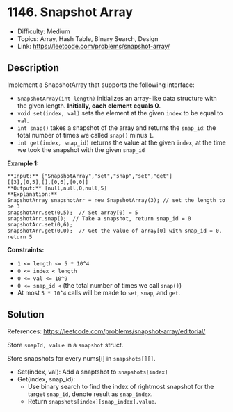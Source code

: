 # 1146. Snapshot Array

- Difficulty: Medium
- Topics: Array, Hash Table, Binary Search, Design
- Link: https://leetcode.com/problems/snapshot-array/

## Description

Implement a SnapshotArray that supports the following interface:

- `SnapshotArray(int length)` initializes an array-like data structure with the given length. **Initially, each element equals 0**.
- `void set(index, val)` sets the element at the given `index` to be equal to `val`.
- `int snap()` takes a snapshot of the array and returns the `snap_id`: the total number of times we called `snap()` minus `1`.
- `int get(index, snap_id)` returns the value at the given `index`, at the time we took the snapshot with the given `snap_id`

**Example 1:**

```
**Input:** ["SnapshotArray","set","snap","set","get"]
[[3],[0,5],[],[0,6],[0,0]]
**Output:** [null,null,0,null,5]
**Explanation:**
SnapshotArray snapshotArr = new SnapshotArray(3); // set the length to be 3
snapshotArr.set(0,5);  // Set array[0] = 5
snapshotArr.snap();  // Take a snapshot, return snap_id = 0
snapshotArr.set(0,6);
snapshotArr.get(0,0);  // Get the value of array[0] with snap_id = 0, return 5
```

**Constraints:**

- `1 <= length <= 5 * 10^4`
- `0 <= index < length`
- `0 <= val <= 10^9`
- `0 <= snap_id <` (the total number of times we call `snap()`)
- At most `5 * 10^4` calls will be made to `set`, `snap`, and `get`.

## Solution

References: https://leetcode.com/problems/snapshot-array/editorial/

Store `snapId, value` in a `snapshot` struct.

Store snapshots for every nums[i] in `snapshots[][]`.

- Set(index, val): Add a snaptshot to `snapshots[index]`
- Get(index, snap_id):
  - Use binary search to find the index of rightmost snapshot for the target `snap_id`, denote result as `snap_index`.
  - Return `snapshots[index][snap_index].value`.
